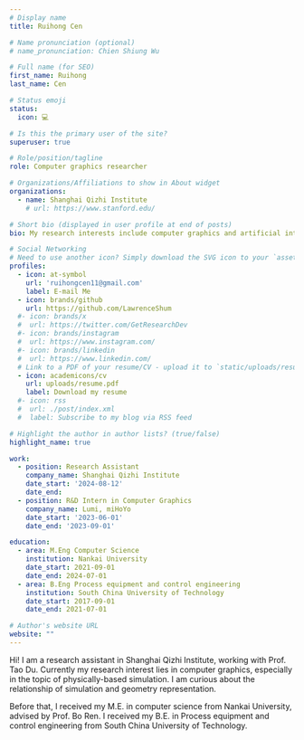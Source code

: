 ```yaml
---
# Display name
title: Ruihong Cen

# Name pronunciation (optional)
# name_pronunciation: Chien Shiung Wu

# Full name (for SEO)
first_name: Ruihong
last_name: Cen

# Status emoji
status:
  icon: 💻

# Is this the primary user of the site?
superuser: true

# Role/position/tagline
role: Computer graphics researcher

# Organizations/Affiliations to show in About widget
organizations:
  - name: Shanghai Qizhi Institute
    # url: https://www.stanford.edu/

# Short bio (displayed in user profile at end of posts)
bio: My research interests include computer graphics and artificial intelligence, especially in the field of physically-based simulation.

# Social Networking
# Need to use another icon? Simply download the SVG icon to your `assets/media/icons/` folder.
profiles:
  - icon: at-symbol
    url: 'ruihongcen11@gmail.com'
    label: E-mail Me
  - icon: brands/github
    url: https://github.com/LawrenceShum
  #- icon: brands/x
  #  url: https://twitter.com/GetResearchDev
  #- icon: brands/instagram
  #  url: https://www.instagram.com/
  #- icon: brands/linkedin
  #  url: https://www.linkedin.com/
  # Link to a PDF of your resume/CV - upload it to `static/uploads/resume.pdf`
  - icon: academicons/cv
    url: uploads/resume.pdf
    label: Download my resume
  #- icon: rss
  #  url: ./post/index.xml
  #  label: Subscribe to my blog via RSS feed

# Highlight the author in author lists? (true/false)
highlight_name: true

work:
  - position: Research Assistant
    company_name: Shanghai Qizhi Institute
    date_start: '2024-08-12'
    date_end: 
  - position: R&D Intern in Computer Graphics
    company_name: Lumi, miHoYo
    date_start: '2023-06-01'
    date_end: '2023-09-01'

education:
  - area: M.Eng Computer Science
    institution: Nankai University
    date_start: 2021-09-01
    date_end: 2024-07-01
  - area: B.Eng Process equipment and control engineering
    institution: South China University of Technology
    date_start: 2017-09-01
    date_end: 2021-07-01

# Author's website URL
website: ""
---
```


Hi! I am a research assistant in Shanghai Qizhi Institute, working with Prof. Tao Du. Currently my research interest lies in computer graphics, especially in the topic of physically-based simulation. I am curious about the relationship of simulation and geometry representation.

Before that, I received my M.E. in computer science from Nankai University, advised by Prof. Bo Ren. I received my B.E. in Process equipment and control engineering from South China University of Technology.